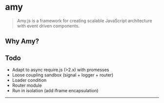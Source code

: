 amy
===

> Amy.js is a framework for creating scalable JavaScript architecture with event driven components.

## Why Amy?


## Todo
 * Adapt to async require.js (>2.x) with promesses
 * Loose coupling sandbox (signal + logger + router)
 * Loader condition
 * Router module
 * Run in isolation (add iframe encapsulation)

---
